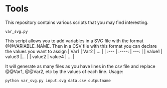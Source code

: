 # Tools

This repository contains various scripts that you may find interesting.

```
var_svg.py
```

This script allows you to add variables in a SVG file with the format @@VARIABLE_NAME.
Then in a CSV file with this format you can declare the values you want to assign
| Var1        | Var2        | ...          |
| :---        |    :----:   |         ---: |
| value1      | value3      |...           |
| value2      | value4      | ...          |

It will generate as many files as you have lines in the csv file and replace @@Var1, @@Var2, etc by the values of each line.
Usage:
```
python var_svg.py input.svg data.csv outputname
```
